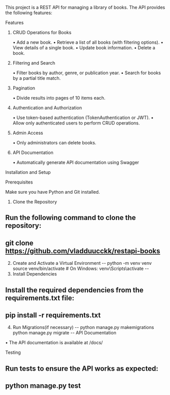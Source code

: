 This project is a REST API for managing a library of books. The API provides the following features:

Features

1. CRUD Operations for Books

	•	Add a new book.
	•	Retrieve a list of all books (with filtering options).
	•	View details of a single book.
	•	Update book information.
	•	Delete a book.

2. Filtering and Search

	•	Filter books by author, genre, or publication year.
	•	Search for books by a partial title match.

3. Pagination

	•	Divide results into pages of 10 items each.

4. Authentication and Authorization

	•	Use token-based authentication (TokenAuthentication or JWT).
	•	Allow only authenticated users to perform CRUD operations.

5. Admin Access

	•	Only administrators can delete books.

6. API Documentation

	•	Automatically generate API documentation using Swagger

Installation and Setup

Prerequisites

Make sure you have Python and Git installed.

1. Clone the Repository

Run the following command to clone the repository:
-- 
git clone https://github.com/vladduucckk/restapi-books
--

2. Create and Activate a Virtual Environment
--
python -m venv venv
source venv/bin/activate  # On Windows: venv\Scripts\activate
--
3. Install Dependencies

Install the required dependencies from the requirements.txt file:
--
pip install -r requirements.txt
--
4. Run Migrations(if necessary)
--
python manage.py makemigrations
python manage.py migrate
--
API Documentation

•	The API documentation is available at /docs/ 

Testing

Run tests to ensure the API works as expected:
--
python manage.py test
--


